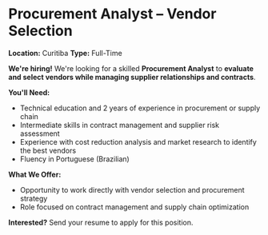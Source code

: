# Procurement Analyst – Vendor Selection

**Location:** Curitiba
**Type:** Full-Time

**We're hiring!** We're looking for a skilled **Procurement Analyst** to **evaluate and select vendors while managing supplier relationships and contracts**.

**You'll Need:**
- Technical education and 2 years of experience in procurement or supply chain
- Intermediate skills in contract management and supplier risk assessment
- Experience with cost reduction analysis and market research to identify the best vendors
- Fluency in Portuguese (Brazilian)

**What We Offer:**
- Opportunity to work directly with vendor selection and procurement strategy
- Role focused on contract management and supply chain optimization

**Interested?** Send your resume to apply for this position.